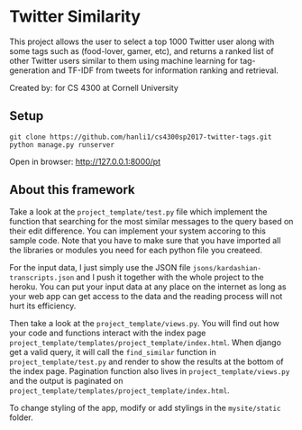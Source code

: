 # Twitter Similarity
This project allows the user to select a top 1000 Twitter user along with some tags such as (food-lover, gamer, etc), and returns a ranked list of other Twitter users similar to them using machine learning for tag-generation and TF-IDF from tweets for information ranking and retrieval. 

Created by: for CS 4300 at Cornell University
## Setup
```
git clone https://github.com/hanli1/cs4300sp2017-twitter-tags.git
python manage.py runserver
```
Open in browser: http://127.0.0.1:8000/pt


## About this framework
Take a look at the `project_template/test.py` file which implement the function that searching for the most similar messages to the query based on their edit difference. You can implement your system accoring to this sample code. Note that you have to make sure that you have imported all the libraries or modules you need for each python file you createed. 

For the input data, I just simply use the JSON file `jsons/kardashian-transcripts.json` and I push it together with the whole project to the heroku. You can put your input data at any place on the internet as long as your web app can get access to the data and the reading process will not hurt its efficiency.

Then take a look at the `project_template/views.py`. You will find out how your code and functions interact with the index page  `project_template/templates/project_template/index.html`. When django get a valid query, it will call the `find_similar` function in `project_template/test.py` and render to show the results at the bottom of the index page. Pagination function also lives in `project_template/views.py` and the output is paginated on `project_template/templates/project_template/index.html`.

To change styling of the app, modify or add stylings in the `mysite/static` folder.



